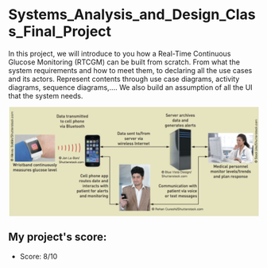 # Systems_Analysis_and_Design_Class_Final_Project
In this project, we will introduce to you how a Real-Time Continuous Glucose Monitoring (RTCGM) can be built from scratch. From what the system requirements and how to meet them, to declaring all the use cases and its actors. Represent contents through use case diagrams, activity diagrams, sequence diagrams,.... We also build an assumption of all the UI that the system needs.

<div style="display:flex;">
<img alt="App image" src="TopicScreenshot.png" width="100%">
</div>

## My project's score: 
* Score: 8/10